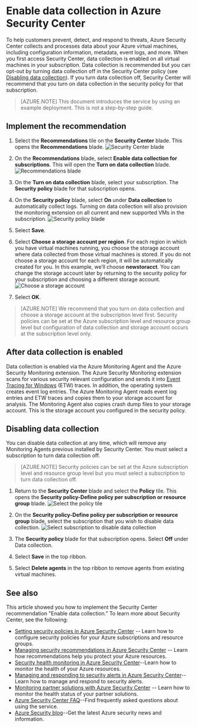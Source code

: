 <properties
   pageTitle="Enable data collection in Azure Security Center | Microsoft Azure"
   description=" Learn how to enable data collection in Azure Security Center. "
   services="security-center"
   documentationCenter="na"
   authors="TerryLanfear"
   manager="MBaldwin"
   editor=""/>

<tags
   ms.service="security-center"
   ms.devlang="na"
   ms.topic="article"
   ms.tgt_pltfrm="na"
   ms.workload="na"
   ms.date="07/29/2016"
   ms.author="terrylan"/>

# Enable data collection in Azure Security Center

To help customers prevent, detect, and respond to threats, Azure Security Center collects and processes data about your Azure virtual machines, including configuration information, metadata, event logs, and more. When you first access Security Center, data collection is enabled on all virtual machines in your subscription. Data collection is recommended but you can opt-out by turning data collection off in the Security Center policy (see [Disabling data collection](#disabling-data-collection)). If you turn data collection off, Security Center will recommend that you turn on data collection in the security policy for that subscription.

> [AZURE.NOTE] This document introduces the service by using an example deployment. This is not a step-by-step guide.

## Implement the recommendation

1. Select the **Recommendations** tile on the **Security Center** blade.  This opens the **Recommendations** blade.
![Security Center blade][1]

2. On the **Recommendations** blade, select **Enable data collection for subscriptions**.  This will open the **Turn on data collection** blade.
![Recommendations blade][2]

3. On the **Turn on data collection** blade, select your subscription. The **Security policy** blade for that subscription opens.

4. On the **Security policy** blade, select **On** under **Data collection** to automatically collect logs. Turning on data collection will also provision the monitoring extension on all current and new supported VMs in the subscription.
![Security policy blade][3]

5.	Select **Save**.

6.	Select **Choose a storage account per region**. For each region in which you have virtual machines running, you choose the storage account where data collected from those virtual machines is stored. If you do not choose a storage account for each region, it will be automatically created for you. In this example, we’ll choose **newstoracct**. You can change the storage account later by returning to the security policy for your subscription and choosing a different storage account.
![Choose a storage account][4]

7.	Select **OK**.

> [AZURE.NOTE] We recommend that you turn on data collection and choose a storage account at the subscription level first. Security policies can be set at the Azure subscription level and resource group level but configuration of data collection and storage account occurs at the subscription level only.

## After data collection is enabled

Data collection is enabled via the Azure Monitoring Agent and the Azure Security Monitoring extension. The Azure Security Monitoring extension scans for various security relevant configuration and sends it into [Event Tracing for Windows](https://msdn.microsoft.com/library/windows/desktop/bb968803.aspx) (ETW) traces. In addition, the operating system creates event log entries. The Azure Monitoring Agent reads event log entries and ETW traces and copies them to your storage account for analysis. The Monitoring Agent also copies crash dump files to your storage account. This is the storage account you configured in the security policy.

## Disabling data collection

You can disable data collection at any time, which will remove any Monitoring Agents previous installed by Security Center.  You must select a subscription to turn data collection off.

> [AZURE.NOTE] Security policies can be set at the Azure subscription level and resource group level but you must select a subscription to turn data collection off.

1.	Return to the **Security Center** blade and select the **Policy** tile. This opens the **Security policy-Define policy per subscription or resource group** blade.
![Select the policy tile][5]

2.	On the **Security policy-Define policy per subscription or resource group** blade, select the subscription that you wish to disable data collection.
![Select subscription to disable data collection][6]

3.	The **Security policy** blade for that subscription opens.  Select **Off** under Data collection.

4.	Select **Save** in the top ribbon.

5.	Select **Delete agents** in the top ribbon to remove agents from existing virtual machines.

## See also

This article showed you how to implement the Security Center recommendation "Enable data collection.” To learn more about Security Center, see the following:

- [Setting security policies in Azure Security Center](security-center-policies.md) -- Learn how to configure security policies for your Azure subscriptions and resource groups.
- [Managing security recommendations in Azure Security Center](security-center-recommendations.md) -- Learn how recommendations help you protect your Azure resources.
- [Security health monitoring in Azure Security Center](security-center-monitoring.md)--Learn how to monitor the health of your Azure resources.
- [Managing and responding to security alerts in Azure Security Center](security-center-managing-and-responding-alerts.md)--Learn how to manage and respond to security alerts.
- [Monitoring partner solutions with Azure Security Center](security-center-partner-solutions.md) -- Learn how to monitor the health status of your partner solutions.
- [Azure Security Center FAQ](security-center-faq.md)--Find frequently asked questions about using the service.
- [Azure Security blog](http://blogs.msdn.com/b/azuresecurity/)--Get the latest Azure security news and information.

<!--Image references-->
[1]: ./media/security-center-enable-data-collection/security-center-blade.png
[2]: ./media/security-center-enable-data-collection/recommendations.png
[3]: ./media/security-center-enable-data-collection/data-collection.png
[4]: ./media/security-center-enable-data-collection/storage-account.png
[5]: ./media/security-center-enable-data-collection/policy.png
[6]: ./media/security-center-enable-data-collection/disable-data-collection.png
